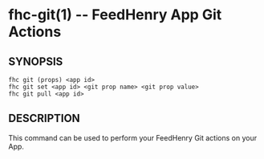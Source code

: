 fhc-git(1) -- FeedHenry App Git Actions
=======================================

## SYNOPSIS

    fhc git (props) <app id>
    fhc git set <app id> <git prop name> <git prop value>
    fhc git pull <app id>
    
## DESCRIPTION

This command can be used to perform your FeedHenry Git actions on your App.

